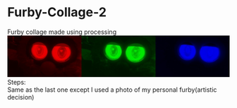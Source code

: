 # Furby-Collage-2
Furby collage made using processing\
![furby](https://raw.githubusercontent.com/Meandmyfurbies/Furby-Collage-2/master/furbycollage2.jpg)\
Steps:\
Same as the last one except I used a photo of my personal furby(artistic decision)
